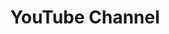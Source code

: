 ---
title: "YouTube Channel"
description: "Check out the Microsoft 365 + Power Platform weekly webcasts, demo videos, tutorials and more."
image: "images/guidance-background-youtube.webp"
externalLink: "https://www.youtube.com/channel/UC_mKdhw-V6CeCM7gTo_Iy7w"
---